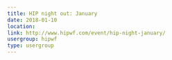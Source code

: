 ```yaml
---
title: HIP night out: January
date: 2018-01-10
location: 
link: http://www.hipwf.com/event/hip-night-january/
usergroup: hipwf
type: usergroup
---
```

